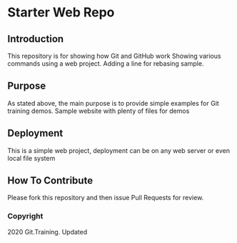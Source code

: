 # Starter Web Repo
## Introduction
This repository is for showing how Git and GitHub work
Showing various commands using a web project.
Adding a line for rebasing sample.
## Purpose

As stated above, the main purpose is to provide simple examples for Git training demos.
Sample website with plenty of files for demos

## Deployment

This is a simple web project, deployment can be on any web server or even local file system

## How To Contribute

Please fork this repository and then issue Pull Requests for review.

### Copyright

2020 Git.Training. Updated